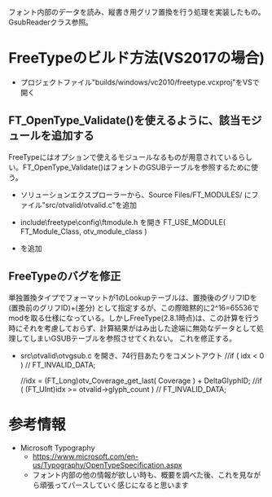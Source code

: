 フォント内部のデータを読み、縦書き用グリフ置換を行う処理を実装したもの。
GsubReaderクラス参照。

# FreeTypeのビルド方法(VS2017の場合)
- プロジェクトファイル"builds/windows/vc2010/freetype.vcxproj"をVSで開く


## FT_OpenType_Validate()を使えるように、該当モジュールを追加する

FreeTypeにはオプションで使えるモジュールなるものが用意されているらしい。FT_OpenType_Validate()はフォントのGSUBテーブルを参照するために使う。


- ソリューションエクスプローラーから、Source Files/FT_MODULES/ にファイル"src/otvalid/otvalid.c"を追加


- include\freetype\config\ftmodule.h を開き
    FT_USE_MODULE( FT_Module_Class, otv_module_class )
- を追加


## FreeTypeのバグを修正

単独置換タイプでフォーマットが1のLookupテーブルは、置換後のグリフIDを (置換前のグリフID)+(差分) として指定するが、この際暗黙的に2^16=65536でmodを取る仕様になっている。しかしFreeType(2.8.1時点)は、この計算を行う時にそれを考慮しておらず、計算結果がはみ出した途端に無効なデータとして処理してしまいGSUBテーブルを参照させてくれない。
これを修正する。

- src\otvalid\otvgsub.c を開き、74行目あたりをコメントアウト
    //if ( idx < 0 )
    //  FT_INVALID_DATA;
    
    //idx = (FT_Long)otv_Coverage_get_last( Coverage ) + DeltaGlyphID;
    //if ( (FT_UInt)idx >= otvalid->glyph_count )
    //  FT_INVALID_DATA;
# 参考情報
- Microsoft Typography
  - https://www.microsoft.com/en-us/Typography/OpenTypeSpecification.aspx
  - フォント内部の他の情報が欲しい時も、概要を調べた後、これを見ながら頑張ってパースしていく感じになると思います


